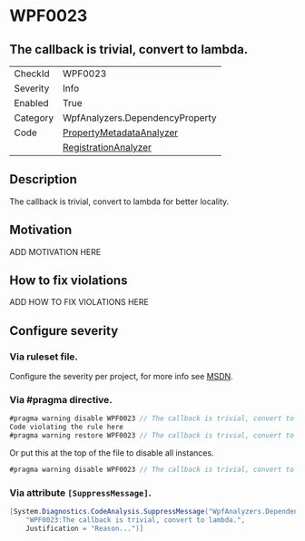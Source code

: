 # WPF0023
## The callback is trivial, convert to lambda.

<!-- start generated table -->
<table>
  <tr>
    <td>CheckId</td>
    <td>WPF0023</td>
  </tr>
  <tr>
    <td>Severity</td>
    <td>Info</td>
  </tr>
  <tr>
    <td>Enabled</td>
    <td>True</td>
  </tr>
  <tr>
    <td>Category</td>
    <td>WpfAnalyzers.DependencyProperty</td>
  </tr>
  <tr>
    <td>Code</td>
     <td><a href="https://github.com/DotNetAnalyzers/WpfAnalyzers/blob/master/WpfAnalyzers/NodeAnalyzers/PropertyMetadataAnalyzer.cs">PropertyMetadataAnalyzer</a></td>
  </tr>
  <tr>
    <td></td>
     <td><a href="https://github.com/DotNetAnalyzers/WpfAnalyzers/blob/master/WpfAnalyzers/NodeAnalyzers/RegistrationAnalyzer.cs">RegistrationAnalyzer</a></td>
  </tr>
</table>
<!-- end generated table -->

## Description

The callback is trivial, convert to lambda for better locality.

## Motivation

ADD MOTIVATION HERE

## How to fix violations

ADD HOW TO FIX VIOLATIONS HERE

<!-- start generated config severity -->
## Configure severity

### Via ruleset file.

Configure the severity per project, for more info see [MSDN](https://msdn.microsoft.com/en-us/library/dd264949.aspx).

### Via #pragma directive.
```C#
#pragma warning disable WPF0023 // The callback is trivial, convert to lambda.
Code violating the rule here
#pragma warning restore WPF0023 // The callback is trivial, convert to lambda.
```

Or put this at the top of the file to disable all instances.
```C#
#pragma warning disable WPF0023 // The callback is trivial, convert to lambda.
```

### Via attribute `[SuppressMessage]`.

```C#
[System.Diagnostics.CodeAnalysis.SuppressMessage("WpfAnalyzers.DependencyProperty", 
    "WPF0023:The callback is trivial, convert to lambda.", 
    Justification = "Reason...")]
```
<!-- end generated config severity -->